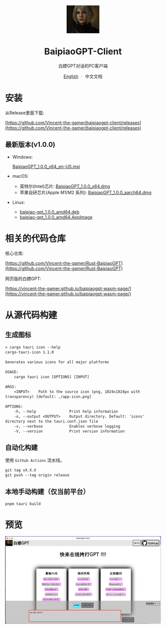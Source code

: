 <p align="center">
    <img src="./.github/ashley.png" style="height: 90px;"/>
</p>
<h1 align="center">BaipiaoGPT-Client</h1>
<p align="center">
    白嫖GPT对话的PC客户端
</p>
<p align="center">
    <a href="./README.md">English</a>
    <span style="margin: 0 5px;">·</span>
    <span>中文文档</span>
</p>

# 安装

从Release里面下载:

[https://github.com/Vincent-the-gamer/baipiaogpt-client/releases](https://github.com/Vincent-the-gamer/baipiaogpt-client/releases)

## 最新版本(v1.0.0)

* Windows: 

    [BaipiaoGPT_1.0.0_x64_en-US.msi](https://github.com/Vincent-the-gamer/baipiaogpt-client/releases/download/v1.0.0/BaipiaoGPT_1.0.0_x64_en-US.msi)

* macOS:
    * 英特尔(Intel)芯片: [BaipiaoGPT_1.0.0_x64.dmg](https://github.com/Vincent-the-gamer/baipiaogpt-client/releases/download/v1.0.0/BaipiaoGPT_1.0.0_x64.dmg)
    * 苹果自研芯片(Apple M1/M2 系列): [BaipiaoGPT_1.0.0_aarch64.dmg](https://github.com/Vincent-the-gamer/baipiaogpt-client/releases/download/v1.0.0/BaipiaoGPT_1.0.0_aarch64.dmg)

* Linux:
    * [baipiao-gpt_1.0.0_amd64.deb](https://github.com/Vincent-the-gamer/baipiaogpt-client/releases/download/v1.0.0/baipiao-gpt_1.0.0_amd64.deb)
    * [baipiao-gpt_1.0.0_amd64.AppImage](https://github.com/Vincent-the-gamer/baipiaogpt-client/releases/download/v1.0.0/baipiao-gpt_1.0.0_amd64.AppImage)

# 相关的代码仓库

核心仓库:

[https://github.com/Vincent-the-gamer/Rust-BaipiaoGPT](https://github.com/Vincent-the-gamer/Rust-BaipiaoGPT)

网页版的白嫖GPT:

[https://vincent-the-gamer.github.io/baipiaogpt-wasm-page/](https://vincent-the-gamer.github.io/baipiaogpt-wasm-page/)


# 从源代码构建

## 生成图标
```shell
> cargo tauri icon --help
cargo-tauri-icon 1.1.0

Generates various icons for all major platforms

USAGE:
    cargo tauri icon [OPTIONS] [INPUT]

ARGS:
    <INPUT>    Path to the source icon (png, 1024x1024px with transparency) [default: ./app-icon.png]

OPTIONS:
    -h, --help               Print help information
    -o, --output <OUTPUT>    Output directory. Default: 'icons' directory next to the tauri.conf.json file
    -v, --verbose            Enables verbose logging
    -V, --version            Print version information
```

## 自动化构建
使用 `Github Actions` 流水线。

```shell
git tag vX.X.X
git push --tag origin release
```

## 本地手动构建（仅当前平台）
```shell
pnpm tauri build
```

# 预览
![preview](./.github/preview.png)